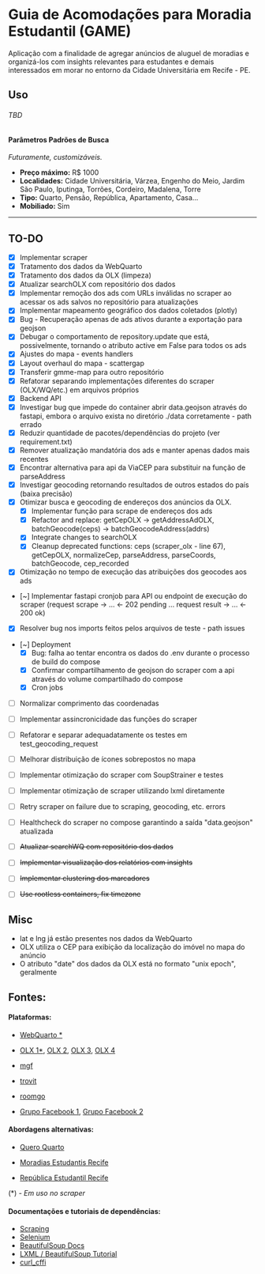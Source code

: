 # Guia de Acomodações para Moradia Estudantil (GAME)

Aplicação com a finalidade de agregar anúncios de aluguel de moradias e organizá-los com insights relevantes para estudantes e demais interessados em morar no entorno da Cidade Universitária em Recife - PE.

## Uso

###### TBD

#### Parâmetros Padrões de Busca

*Futuramente, customizáveis.*

- **Preço máximo:** R$ 1000
- **Localidades:** Cidade Universitária, Várzea, Engenho do Meio, Jardim São Paulo, Iputinga, Torrões, Cordeiro, Madalena, Torre
- **Tipo:** Quarto, Pensão, República, Apartamento, Casa...
- **Mobiliado:** Sim

---

## TO-DO

- [x] Implementar scraper
- [x] Tratamento dos dados da WebQuarto
- [x] Tratamento dos dados da OLX (limpeza)
- [x] Atualizar searchOLX com repositório dos dados
- [x] Implementar remoção dos ads com URLs inválidas no scraper ao acessar os ads salvos no repositório para atualizações
- [x] Implementar mapeamento geográfico dos dados coletados (plotly)
- [x] Bug - Recuperação apenas de ads ativos durante a exportação para geojson
- [x] Debugar o comportamento de repository.update que está, possivelmente, tornando o atributo active em False para todos os ads
- [x] Ajustes do mapa - events handlers
- [x] Layout overhaul do mapa - scattergap
- [x] Transferir gmme-map para outro repositório
- [x] Refatorar separando implementações diferentes do scraper (OLX/WQ/etc.) em arquivos próprios
- [x] Backend API
- [x] Investigar bug que impede do container abrir data.geojson através do fastapi, embora o arquivo exista no diretório ./data corretamente - path errado
- [x] Reduzir quantidade de pacotes/dependências do projeto (ver requirement.txt)
- [x] Remover atualização mandatória dos ads e manter apenas dados mais recentes
- [x] Encontrar alternativa para api da ViaCEP para substituir na função de parseAddress
- [x] Investigar geocoding retornando resultados de outros estados do país (baixa precisão)
- [x] Otimizar busca e geocoding de endereços dos anúncios da OLX. 
  - [x] Implementar função para scrape de endereços dos ads
  - [x] Refactor and replace: getCepOLX -> getAddressAdOLX, batchGeocode(ceps) -> batchGeocodeAddress(addrs)
  - [x] Integrate changes to searchOLX
  - [x] Cleanup deprecated functions: ceps (scraper_olx - line 67), getCepOLX, normalizeCep, parseAddress, parseCoords, batchGeocode, cep_recorded
- [x] Otimização no tempo de execução das atribuições dos geocodes aos ads
- [~] Implementar fastapi cronjob para API ou endpoint de execução do scraper (request scrape -> ... <- 202 pending ... request result -> ... <- 200 ok)
- [x] Resolver bug nos imports feitos pelos arquivos de teste - path issues
- [~] Deployment
  - [x] Bug: falha ao tentar encontra os dados do .env durante o processo de build do compose
  - [x] Confirmar compartilhamento de geojson do scraper com a api através do volume compartilhado do compose
  - [x] Cron jobs
- [ ] Normalizar comprimento das coordenadas
- [ ] Implementar assincronicidade das funções do scraper
- [ ] Refatorar e separar adequadatamente os testes em test_geocoding_request
- [ ] Melhorar distribuição de ícones sobrepostos no mapa
- [ ] Implementar otimização do scraper com SoupStrainer e testes
- [ ] Implementar otimização de scraper utilizando lxml diretamente
- [ ] Retry scraper on failure due to scraping, geocoding, etc. errors
- [ ] Healthcheck do scraper no compose garantindo a saída "data.geojson" atualizada
- [ ] ~~Atualizar searchWQ com repositório dos dados~~
- [ ] ~~Implementar visualização dos relatórios com insights~~
- [ ] ~~Implementar clustering dos marcadores~~
- [ ] ~~Use rootless containers, fix timezone~~


## Misc

- lat e lng já estão presentes nos dados da WebQuarto
- OLX utiliza o CEP para exibição da localização do imóvel no mapa do anúncio
- O atributo "date" dos dados da OLX está no formato "unix epoch", geralmente

## Fontes:

#### Plataformas:

- [WebQuarto *](https://www.webquarto.com.br/busca/quartos/recife-pe/Cordeiro|V%C3%A1rzea|Torre|Torr%C3%B5es|Madalena|Iputinga?price_range[]=0,2200&has_photo=0&smokers_allowed=0&children_allowed=0&pets_allowed=0&drinks_allowed=0&visitors_allowed=0&couples_allowed=0)

- [OLX 1*](https://www.olx.com.br/imoveis/aluguel/estado-pe/grande-recife/recife?pe=2000&ret=1020&ret=1060&ret=1040&sd=3747&sd=3778&sd=3766&sd=3764&sd=3762), [OLX 2](https://www.olx.com.br/estado-pe?q=aluguel%20quartos&cg=1000), [OLX 3](https://www.olx.com.br/imoveis/aluguel/aluguel-de-quartos/estado-pe?q=aluguel%20quartos), [OLX 4](https://www.olx.com.br/imoveis/aluguel/estado-pe/grande-recife/recife/cidade-universitaria?pe=2000&ret=1020&ret=1060&ret=1040)

- [mgf](https://www.mgfimoveis.com.br/aluguel/quarto/pe-recife-cidade-universitaria)

- [trovit](https://imoveis.trovit.com.br/alugar-quarto-recife)

- [roomgo](https://www.roomgo.com.br/pernambuco/recife-companheiros-de-quarto?gad_source=1)

- [Grupo Facebook 1](https://www.facebook.com/login/?next=https%3A%2F%2Fwww.facebook.com%2Fgroups%2F836848219733310%2F%3Flocale%3Dpt_BR), [Grupo Facebook 2](https://www.facebook.com/groups/republicasdaufpe/?locale=pt_BR)


#### Abordagens alternativas:

- [Quero Quarto](https://queroquarto.com/)

- [Moradias Estudantis Recife](https://www.google.com/search?sca_esv=ea85460ec5208a83&tbs=lf:1,lf_ui:2&tbm=lcl&q=moradias+estudantis+recife&rflfq=1&num=10&sa=X&ved=2ahUKEwik5rzu5L-IAxWMq5UCHSdXDRkQjGp6BAgqEAE&biw=1858&bih=972#rlfi=hd:;si:;mv:[[-8.015099137973076,-34.911359265795404],[-8.085044181233394,-34.97736538232835]])

- [República Estudantil Recife](https://www.google.com/search?q=rep%C3%BAblica+estudantil+recife&sca_esv=ea85460ec5208a83&biw=896&bih=971&tbm=lcl&ei=_yfkZpydAqy_1sQPlrKl6A8&oq=republiestudantis+recife&gs_lp=Eg1nd3Mtd2l6LWxvY2FsIhhyZXB1YmxpZXN0dWRhbnRpcyByZWNpZmUqAggAMgcQABiABBgNMggQABgHGAgYHjIIEAAYgAQYogQyCBAAGIAEGKIEMggQABiABBiiBEibYlDdQVjNTnABeACQAQCYAb8BoAH-DKoBBDAuMTC4AQPIAQD4AQGYAgegApAIwgIIEAAYFhgeGA_CAgYQABgeGA_CAggQABgHGB4YD8ICBhAAGAgYHpgDAIgGAZIHAzEuNqAHoDg&sclient=gws-wiz-local#rlfi=hd:;si:;mv:[[-8.033457073050673,-34.92552083401562],[-8.068428905050208,-34.95852331247459]])

(*) - *Em uso no scraper*

#### Documentações e tutoriais de dependências:

- [Scraping](https://www.scrapehero.com/web-scraping-with-pandas/)
- [Selenium](https://selenium-python.readthedocs.io/getting-started.html)
- [BeautifulSoup Docs](https://beautiful-soup-4.readthedocs.io/en/latest/)
- [LXML / BeautifulSoup Tutorial](https://www.datacamp.com/tutorial/web-scraping-using-python)
- [curl_cffi](https://curl-cffi.readthedocs.io/en/latest/)